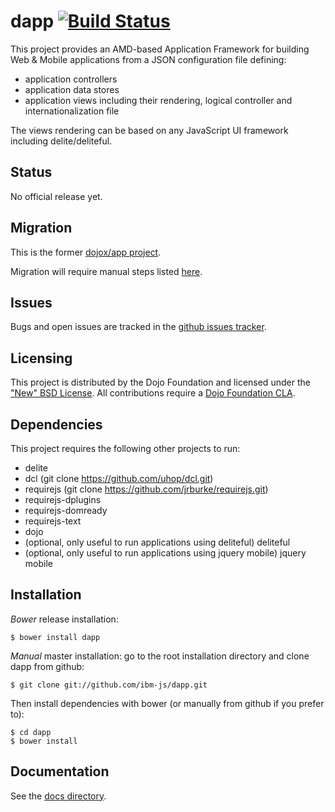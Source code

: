 # dapp [![Build Status](https://travis-ci.org/ibm-js/dapp.png?branch=master)](https://travis-ci.org/ibm-js/dapp)

This project provides an AMD-based Application Framework for building Web & Mobile applications from a JSON
configuration file defining:
  * application controllers
  * application data stores
  * application views including their rendering, logical controller and internationalization file

The views rendering can be based on any JavaScript UI framework including delite/deliteful.

## Status

No official release yet.

## Migration

This is the former [dojox/app project](https://github.com/dmachi/dojox_application).

Migration will require manual steps listed [here](docs/migration.md).

## Issues

Bugs and open issues are tracked in the
[github issues tracker](https://github.com/ibm-js/dapp/issues).

## Licensing

This project is distributed by the Dojo Foundation and licensed under the ["New" BSD License](./LICENSE).
All contributions require a [Dojo Foundation CLA](http://dojofoundation.org/about/claForm).

## Dependencies

This project requires the following other projects to run:
 * delite
 * dcl    (git clone https://github.com/uhop/dcl.git)
 * requirejs (git clone https://github.com/jrburke/requirejs.git)
 * requirejs-dplugins
 * requirejs-domready
 * requirejs-text
 * dojo
 * (optional, only useful to run applications using deliteful) deliteful
 * (optional, only useful to run applications using jquery mobile) jquery mobile

## Installation

_Bower_ release installation:

    $ bower install dapp

_Manual_ master installation: go to the root installation directory and clone dapp from github:

    $ git clone git://github.com/ibm-js/dapp.git

Then install dependencies with bower (or manually from github if you prefer to):

	$ cd dapp
	$ bower install

## Documentation

See the [docs directory](./docs).
